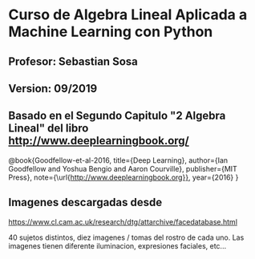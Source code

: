 # Curso de Algebra Lineal Aplicada a Machine Learning con Python

## Profesor: Sebastian Sosa
## Version: 09/2019

## Basado en el Segundo Capitulo "2 Algebra Lineal" del libro http://www.deeplearningbook.org/

@book{Goodfellow-et-al-2016,
    title={Deep Learning},
    author={Ian Goodfellow and Yoshua Bengio and Aaron Courville},
    publisher={MIT Press},
    note={\url{http://www.deeplearningbook.org}},
    year={2016}
}

## Imagenes descargadas desde

https://www.cl.cam.ac.uk/research/dtg/attarchive/facedatabase.html

40 sujetos distintos, diez imagenes / tomas del rostro de cada uno. Las imagenes tienen diferente iluminacion, expresiones faciales, etc...
